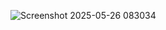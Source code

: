 ![Screenshot 2025-05-26 083034](https://github.com/user-attachments/assets/1071162c-8948-49e5-897f-1f7d987b07f4)
